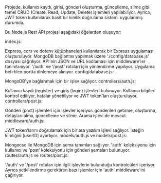 Projede, kullanıcı kaydı, girişi, gönderi oluşturma, güncelleme, silme gibi temel CRUD (Create, Read, Update, Delete) işlemleri yapılabiliyor. Ayrıca, JWT token kullanılarak basit bir kimlik doğrulama sistemi uygulanmış durumda.

Bu Node.js Rest API projesi aşağıdaki öğelerden oluşuyor:

index.js:

Express, cors ve dotenv kütüphaneleri kullanılarak bir Express uygulaması oluşturuluyor.
MongoDB bağlantısı yapılmak üzere './config/database.js' dosyası çağrılıyor.
API'nin JSON ve URL kodlaması için middleware'ler tanımlanıyor.
'/auth' ve '/post' rotaları için yönlendirme yapılıyor.
Uygulama belirtilen portta dinlemeye alınıyor.
config/database.js:

MongoDB'ye bağlanmak için bir işlev sağlıyor.
controllers/auth.js:

Kullanıcı kaydı (register) ve giriş (login) işlevleri bulunuyor.
Kullanıcı bilgileri kontrol ediliyor, hatalar yönetiliyor ve JWT token'ları oluşturuluyor.
controllers/post.js:

Gönderi (post) işlemleri için işlevler içeriyor: gönderileri getirme, oluşturma, detayları alma, güncelleme ve silme.
Arama işlevi de mevcut.
middleware/auth.js:

JWT token'larını doğrulamak için bir ara yazılım işlevi sağlıyor.
İsteğin kimliğini (userID) ayarlıyor.
models/auth.js ve models/post.js:

Mongoose ile MongoDB için şema tanımları sağlıyor.
'auth' koleksiyonu için kullanıcı ve 'post' koleksiyonu için gönderi şemaları bulunuyor.
routes/auth.js ve routes/post.js:

'/auth' ve '/post' rotaları için ilgili işlevlerin bulunduğu kontrolcüleri içeriyor.
Ayrıca yetkilendirme gerektiren bazı işlemler için 'auth' middleware'ini çağırıyor.
